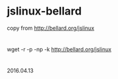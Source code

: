 # jslinux-bellard
copy from http://bellard.org/jslinux
#
wget -r -p -np -k http://bellard.org/jslinux
#
2016.04.13
